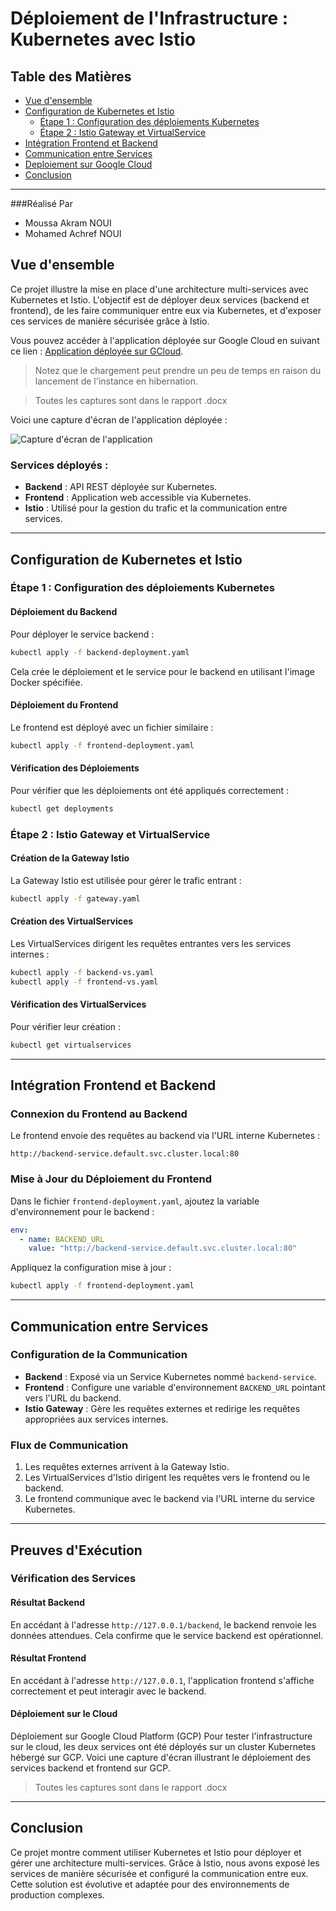 # Déploiement de l'Infrastructure : Kubernetes avec Istio

## Table des Matières

- [Vue d'ensemble](#vue-densemble)
- [Configuration de Kubernetes et Istio](#configuration-de-kubernetes-et-istio)
  - [Étape 1 : Configuration des déploiements Kubernetes](#étape-1--configuration-des-déploiements-kubernetes)
  - [Étape 2 : Istio Gateway et VirtualService](#étape-2--istio-gateway-et-virtualservice)
- [Intégration Frontend et Backend](#intégration-frontend-et-backend)
- [Communication entre Services](#communication-entre-services)
- [Deploiement sur Google Cloud](#Déploiement-sur-le-Cloud)
- [Conclusion](#conclusion)

---
###Réalisé Par 
- Moussa Akram NOUI
- Mohamed Achref NOUI
## Vue d'ensemble

Ce projet illustre la mise en place d'une architecture multi-services avec Kubernetes et Istio. L'objectif est de déployer deux services (backend et frontend), de les faire communiquer entre eux via Kubernetes, et d'exposer ces services de manière sécurisée grâce à Istio.

Vous pouvez accéder à l'application déployée sur Google Cloud en suivant ce lien : [Application déployée sur GCloud](https://frontend-prog-dist-746679393655.us-central1.run.app). 

>Notez que le chargement peut prendre un peu de temps en raison du lancement de l'instance en hibernation.

> Toutes les captures sont dans le rapport .docx


Voici une capture d'écran de l'application déployée :

![Capture d'écran de l'application](./1.png)

### Services déployés :

- **Backend** : API REST déployée sur Kubernetes.
- **Frontend** : Application web accessible via Kubernetes.
- **Istio** : Utilisé pour la gestion du trafic et la communication entre services.

---

## Configuration de Kubernetes et Istio

### Étape 1 : Configuration des déploiements Kubernetes

#### Déploiement du Backend

Pour déployer le service backend :

```bash
kubectl apply -f backend-deployment.yaml
```

Cela crée le déploiement et le service pour le backend en utilisant l'image Docker spécifiée.

#### Déploiement du Frontend

Le frontend est déployé avec un fichier similaire :

```bash
kubectl apply -f frontend-deployment.yaml
```

#### Vérification des Déploiements

Pour vérifier que les déploiements ont été appliqués correctement :

```bash
kubectl get deployments
```

### Étape 2 : Istio Gateway et VirtualService

#### Création de la Gateway Istio

La Gateway Istio est utilisée pour gérer le trafic entrant :

```bash
kubectl apply -f gateway.yaml
```

#### Création des VirtualServices

Les VirtualServices dirigent les requêtes entrantes vers les services internes :

```bash
kubectl apply -f backend-vs.yaml
kubectl apply -f frontend-vs.yaml
```

#### Vérification des VirtualServices

Pour vérifier leur création :

```bash
kubectl get virtualservices
```

---

## Intégration Frontend et Backend

### Connexion du Frontend au Backend

Le frontend envoie des requêtes au backend via l'URL interne Kubernetes :

```
http://backend-service.default.svc.cluster.local:80
```

### Mise à Jour du Déploiement du Frontend

Dans le fichier `frontend-deployment.yaml`, ajoutez la variable d'environnement pour le backend :

```yaml
env:
  - name: BACKEND_URL
    value: "http://backend-service.default.svc.cluster.local:80"
```

Appliquez la configuration mise à jour :

```bash
kubectl apply -f frontend-deployment.yaml
```

---

## Communication entre Services

### Configuration de la Communication

- **Backend** : Exposé via un Service Kubernetes nommé `backend-service`.
- **Frontend** : Configure une variable d'environnement `BACKEND_URL` pointant vers l'URL du backend.
- **Istio Gateway** : Gère les requêtes externes et redirige les requêtes appropriées aux services internes.

### Flux de Communication

1. Les requêtes externes arrivent à la Gateway Istio.
2. Les VirtualServices d'Istio dirigent les requêtes vers le frontend ou le backend.
3. Le frontend communique avec le backend via l'URL interne du service Kubernetes.

---

## Preuves d'Exécution

### Vérification des Services

#### Résultat Backend

En accédant à l'adresse `http://127.0.0.1/backend`, le backend renvoie les données attendues. Cela confirme que le service backend est opérationnel.

#### Résultat Frontend

En accédant à l'adresse `http://127.0.0.1`, l'application frontend s'affiche correctement et peut interagir avec le backend.


#### Déploiement sur le Cloud
Déploiement sur Google Cloud Platform (GCP)
Pour tester l'infrastructure sur le cloud, les deux services ont été déployés sur un cluster Kubernetes hébergé sur GCP. Voici une capture d'écran illustrant le déploiement des services backend et frontend sur GCP.

> Toutes les captures sont dans le rapport .docx


---

## Conclusion

Ce projet montre comment utiliser Kubernetes et Istio pour déployer et gérer une architecture multi-services. Grâce à Istio, nous avons exposé les services de manière sécurisée et configuré la communication entre eux. Cette solution est évolutive et adaptée pour des environnements de production complexes.

